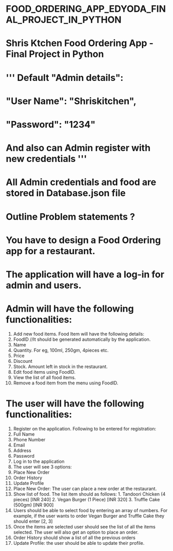 # FOOD_ORDERING_APP_EDYODA_FINAL_PROJECT_IN_PYTHON
# Shris Ktchen Food Ordering App - Final Project in Python 
# ''' Default "Admin details":
#        "User Name": "Shriskitchen",
#       "Password": "1234"
#        And also can Admin register with new credentials '''

# All Admin credentials and food are stored in Database.json file 

# Outline Problem statements ?
# You have to design a Food Ordering app for a restaurant.

# The application will have a log-in for admin and users.


# Admin will have the following functionalities:

1. Add new food items. Food Item will have the following details:
2. FoodID //It should be generated automatically by the application.
3. Name
4. Quantity. For eg, 100ml, 250gm, 4pieces etc.
5. Price
6. Discount
7. Stock. Amount left in stock in the restaurant.
8. Edit food items using FoodID.
9. View the list of all food items.
10. Remove a food item from the menu using FoodID.


# The user will have the following functionalities:

1. Register on the application. Following to be entered for registration:
2. Full Name
3. Phone Number
4. Email
5. Address
6. Password
7. Log in to the application
8. The user will see 3 options:
9. Place New Order
10. Order History
11. Update Profile
12. Place New Order: The user can place a new order at the restaurant.
13. Show list of food. The list item should as follows:
        1. Tandoori Chicken (4 pieces) [INR 240]
        2. Vegan Burger (1 Piece) [INR 320]
        3. Truffle Cake (500gm) [INR 900]
14. Users should be able to select food by entering an array of numbers. For example, if the user wants to order Vegan Burger and Truffle Cake they should enter [2, 3]
15. Once the items are selected user should see the list of all the items selected. The user will also get an option to place an order.
16. Order History should show a list of all the previous orders
17. Update Profile: the user should be able to update their profile.
